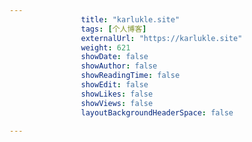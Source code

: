 ---
                title: "karlukle.site"
                tags: [个人博客]
                externalUrl: "https://karlukle.site"
                weight: 621
                showDate: false
                showAuthor: false
                showReadingTime: false
                showEdit: false
                showLikes: false
                showViews: false
                layoutBackgroundHeaderSpace: false
                ---

